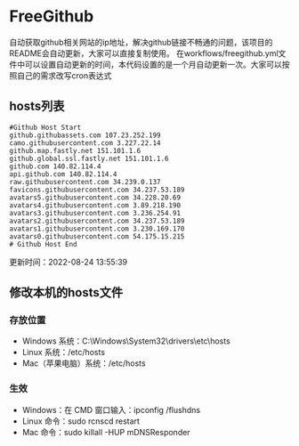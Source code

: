 # FreeGithub
自动获取github相关网站的ip地址，解决github链接不畅通的问题，该项目的README会自动更新，大家可以直接复制使用。
在workflows/freegithub.yml文件中可以设置自动更新的时间，本代码设置的是一个月自动更新一次。大家可以按照自己的需求改写cron表达式

## hosts列表
```base
#Github Host Start
github.githubassets.com 107.23.252.199
camo.githubusercontent.com 3.227.22.14
github.map.fastly.net 151.101.1.6
github.global.ssl.fastly.net 151.101.1.6
github.com 140.82.114.4
api.github.com 140.82.114.4
raw.githubusercontent.com 34.239.0.137
favicons.githubusercontent.com 34.237.53.189
avatars5.githubusercontent.com 34.228.20.69
avatars4.githubusercontent.com 3.89.218.190
avatars3.githubusercontent.com 3.236.254.91
avatars2.githubusercontent.com 34.237.53.189
avatars1.githubusercontent.com 3.230.169.170
avatars0.githubusercontent.com 54.175.15.215
# Github Host End
```

更新时间：2022-08-24 13:55:39

## 修改本机的hosts文件
### 存放位置
* Windows 系统：C:\Windows\System32\drivers\etc\hosts
* Linux 系统：/etc/hosts
* Mac（苹果电脑）系统：/etc/hosts

### 生效
* Windows：在 CMD 窗口输入：ipconfig /flushdns
* Linux 命令：sudo rcnscd restart
* Mac 命令：sudo killall -HUP mDNSResponder